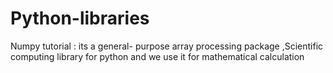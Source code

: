# Python-libraries
Numpy tutorial : its a general- purpose array processing package ,Scientific computing library for python and we use it for mathematical calculation 
